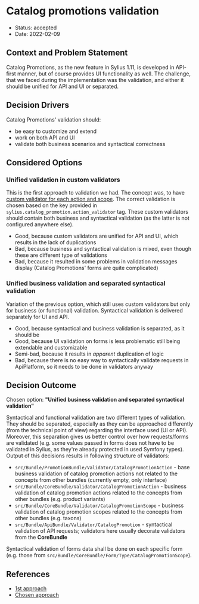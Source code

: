 # Catalog promotions validation

* Status: accepted
* Date: 2022-02-09

## Context and Problem Statement

Catalog Promotions, as the new feature in Sylius 1.11, is developed in API-first manner, but of course provides
UI functionality as well. The challenge, that we faced during the implementation was the validation, and either it should
be unified for API and UI or separated.

## Decision Drivers

Catalog Promotions' validation should:
* be easy to customize and extend
* work on both API and UI
* validate both business scenarios and syntactical correctness

## Considered Options

### Unified validation in custom validators

This is the first approach to validation we had. The concept was, to have
[custom validator for each action and scope](https://github.com/Sylius/Sylius/blob/b5458fa31aadaf699e39b0cc106d5efd25144823/src/Bundle/CoreBundle/Validator/CatalogPromotionAction/FixedDiscountActionValidator.php).
The correct validation is chosen based on the key provided in `sylius.catalog_promotion.action_validator` tag. These custom
validators should contain both business and syntactical validation (as the latter is not configured anywhere else).

* Good, because custom validators are unified for API and UI, which results in the lack of duplications
* Bad, because business and syntactical validation is mixed, even though these are different type of validations
* Bad, because it resulted in some problems in validation messages display (Catalog Promotions' forms are quite complicated)

### Unified business validation and separated syntactical validation

Variation of the previous option, which still uses custom validators but only for business (or functional) validation.
Syntactical validation is delivered separately for UI and API.

* Good, because syntactical and business validation is separated, as it should be
* Good, because UI validation on forms is less problematic still being extendable and customizable
* Semi-bad, because it results in _apparent_ duplication of logic
* Bad, because there is no easy way to syntactically validate requests in ApiPlatform, so it needs to be done in validators anyway

## Decision Outcome

Chosen option: **"Unified business validation and separated syntactical validation"**

Syntactical and functional validation are two different types of validation. They should be separated, especially as they
can be approached differently (from the technical point of view) regarding the interface used (UI or API). Moreover, this
separation gives us better control over how requests/forms are validated (e.g. some values passed in forms does not have
to be validated in Sylius, as they're already protected in used Symfony types). Output of this decisions results in following
structure of validators:

* `src/Bundle/PromotionBundle/Validator/CatalogPromotionAction` - base business validation of catalog promotion actions
not related to the concepts from other bundles (currently empty, only interface)
* `src/Bundle/CoreBundle/Validator/CatalogPromotionAction` - business validation of catalog promotion actions related
to the concepts from other bundles (e.g. product variants)
* `src/Bundle/CoreBundle/Validator/CatalogPromotionScope` - business validation of catalog promotion scopes related
to the concepts from other bundles (e.g. taxons)
* `src/Bundle/ApiBundle/Validator/CatalogPromotion` - syntactical validation of API requests; validators here usually
decorate validators from the **CoreBundle**

Syntactical validation of forms data shall be done on each specific form (e.g. those from `src/Bundle/CoreBundle/Form/Type/CatalogPromotionScope`).

## References

* [1st approach](https://github.com/Sylius/Sylius/pull/13174)
* [Chosen approach](https://github.com/Sylius/Sylius/pull/13620)
